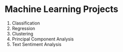 # Machine Learning Projects

1. Classification
2. Regression
3. Clustering
4. Principal Component Analysis
5. Text Sentiment Analysis
